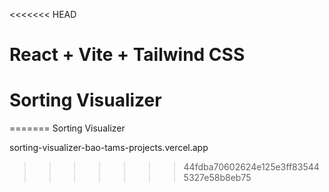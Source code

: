 <<<<<<< HEAD
# React + Vite + Tailwind CSS 
# Sorting Visualizer


=======
Sorting Visualizer

sorting-visualizer-bao-tams-projects.vercel.app
>>>>>>> 44fdba70602624e125e3ff835445327e58b8eb75
